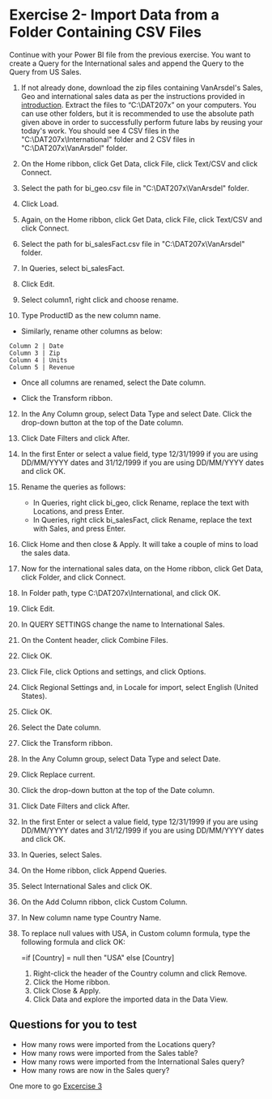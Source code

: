 # Exercise 2- Import Data from a Folder Containing CSV Files

Continue with your Power BI file from the previous exercise. You want to create a Query for the International sales and append the Query to the Query from US Sales.


1. If not already done, download the zip files containing VanArsdel's Sales, Geo and international sales data as per the instructions provided in [introduction](https://github.com/BDO-Australia/MunchAndCrunch/blob/master/Session2/1.%20Lab%20Introduction.md). Extract the files to “C:\DAT207x” on your computers. You can use other folders, but it is recommended to use the absolute path given above in order to successfully perform future labs by reusing your today's work. You should see 4 CSV files in the "C:\DAT207x\International" folder and 2 CSV files in "C:\DAT207x\VanArsdel" folder.

2. On the Home ribbon, click Get Data, click File, click Text/CSV and click Connect.

3. Select the path for bi_geo.csv file in "C:\DAT207x\VanArsdel" folder. 

4. Click Load.

5. Again, on the Home ribbon, click Get Data, click File, click Text/CSV and click Connect.

6. Select the path for bi_salesFact.csv file in "C:\DAT207x\VanArsdel" folder.

8. In Queries, select bi_salesFact.

9. Click Edit.

10. Select column1, right click and choose rename.

11. Type ProductID as the new column name.

   - Similarly, rename other columns as below:

    Column 2 | Date
    Column 3 | Zip
    Column 4 | Units
    Column 5 | Revenue

  - Once all columns are renamed, select the Date column.

  - Click the Transform ribbon.

12.  In the Any Column group, select Data Type and select Date. Click the drop-down button at the top of the Date column.

13. Click Date Filters and click After.

14. In the first Enter or select a value field, type 12/31/1999 if you are using DD/MM/YYYY dates and 31/12/1999 if you are using DD/MM/YYYY dates and click OK.

15. Rename the queries as follows:


    - In Queries, right click bi_geo, click Rename, replace the text with Locations, and press Enter.
    - In Queries, right click bi_salesFact, click Rename, replace the text with Sales, and press Enter.

16. Click Home and then close & Apply. It will take a couple of mins to load the sales data. 

17. Now for the international sales data, on the Home ribbon, click Get Data, click Folder, and click Connect.

18. In Folder path, type C:\DAT207x\International, and click OK.

19. Click Edit.

20. In QUERY SETTINGS change the name to International Sales.

21. On the Content header, click Combine Files.

22. Click OK.

23. Click File, click Options and settings, and click Options.

24. Click Regional Settings and, in Locale for import, select English (United States).

25. Click OK.

26. Select the Date column.

27. Click the Transform ribbon.

28. In the Any Column group, select Data Type and select Date.

29. Click Replace current.

30. Click the drop-down button at the top of the Date column.

31. Click Date Filters and click After.

32. In the first Enter or select a value field, type 12/31/1999 if you are using DD/MM/YYYY dates and 31/12/1999 if you are using DD/MM/YYYY dates and click OK.

33. In Queries, select Sales.

34. On the Home ribbon, click Append Queries.

35. Select International Sales and click OK.

36. On the Add Column ribbon, click Custom Column.

37. In New column name type Country Name.

38. To replace null values with USA, in Custom column formula, type the following formula and click OK:

    =if [Country] = null then "USA" else [Country]

    1. Right-click the header of the Country column and click Remove.
    2. Click the Home ribbon.
    3. Click Close & Apply.
    4. Click Data and explore the imported data in the Data View.


## Questions for you to test
- How many rows were imported from the Locations query?
- How many rows were imported from the Sales table?
- How many rows were imported from the International Sales query?
- How many rows are now in the Sales query?

One more to go [Excercise 3](https://github.com/BDO-Australia/MunchAndCrunch/blob/master/Session2/4.%20Excercise-3.md)